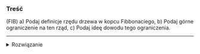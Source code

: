 ### Treść
(FIB)
a) Podaj definicje rzędu drzewa w kopcu Fibbonaciego, 
b) Podaj górne ograniczenie na ten rząd, 
c) Podaj ideę dowodu tego ograniczenia.

------
<details><summary>Rozwiązanie</summary>
<p>

a) ile rodziców ma korzeń
b i c) pokaż jak się (indukcyjnie) konstruuje drzewa fib o minimalnej ilości dla danego stopnia, jakie ma ograniczenie ze wzoru rekurencyjnego